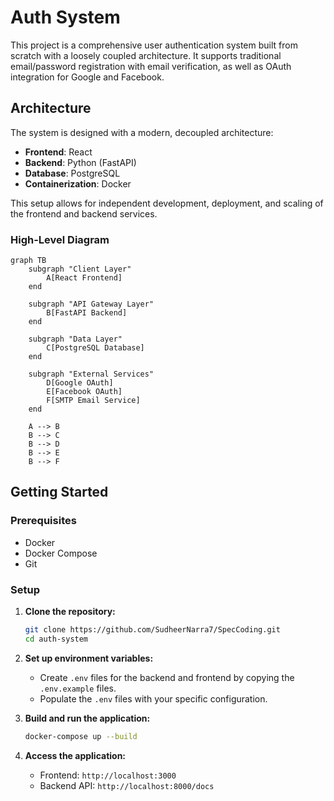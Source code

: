 # Auth System

This project is a comprehensive user authentication system built from scratch with a loosely coupled architecture. It supports traditional email/password registration with email verification, as well as OAuth integration for Google and Facebook.

## Architecture

The system is designed with a modern, decoupled architecture:

- **Frontend**: React
- **Backend**: Python (FastAPI)
- **Database**: PostgreSQL
- **Containerization**: Docker

This setup allows for independent development, deployment, and scaling of the frontend and backend services.

### High-Level Diagram

```mermaid
graph TB
    subgraph "Client Layer"
        A[React Frontend]
    end

    subgraph "API Gateway Layer"
        B[FastAPI Backend]
    end

    subgraph "Data Layer"
        C[PostgreSQL Database]
    end

    subgraph "External Services"
        D[Google OAuth]
        E[Facebook OAuth]
        F[SMTP Email Service]
    end

    A --> B
    B --> C
    B --> D
    B --> E
    B --> F
```

## Getting Started

### Prerequisites

- Docker
- Docker Compose
- Git

### Setup

1. **Clone the repository:**
   ```bash
   git clone https://github.com/SudheerNarra7/SpecCoding.git
   cd auth-system
   ```
2. **Set up environment variables:**
   - Create `.env` files for the backend and frontend by copying the `.env.example` files.
   - Populate the `.env` files with your specific configuration.

3. **Build and run the application:**
   ```bash
   docker-compose up --build
   ```
4. **Access the application:**
   - Frontend: `http://localhost:3000`
   - Backend API: `http://localhost:8000/docs`